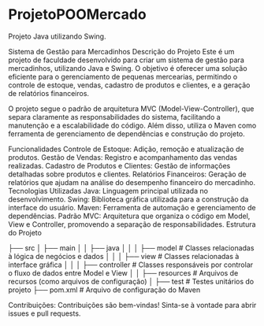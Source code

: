 # ProjetoPOOMercado
Projeto  Java utilizando Swing.


Sistema de Gestão para Mercadinhos
Descrição do Projeto
Este é um projeto de faculdade desenvolvido para criar um sistema de gestão para mercadinhos, utilizando Java e Swing. O objetivo é oferecer uma solução eficiente para o gerenciamento de pequenas mercearias, permitindo o controle de estoque, vendas, cadastro de produtos e clientes, e a geração de relatórios financeiros.

O projeto segue o padrão de arquitetura MVC (Model-View-Controller), que separa claramente as responsabilidades do sistema, facilitando a manutenção e a escalabilidade do código. Além disso, utiliza o Maven como ferramenta de gerenciamento de dependências e construção do projeto.

Funcionalidades
Controle de Estoque: Adição, remoção e atualização de produtos.
Gestão de Vendas: Registro e acompanhamento das vendas realizadas.
Cadastro de Produtos e Clientes: Gestão de informações detalhadas sobre produtos e clientes.
Relatórios Financeiros: Geração de relatórios que ajudam na análise do desempenho financeiro do mercadinho.
Tecnologias Utilizadas
Java: Linguagem principal utilizada no desenvolvimento.
Swing: Biblioteca gráfica utilizada para a construção da interface do usuário.
Maven: Ferramenta de automação e gerenciamento de dependências.
Padrão MVC: Arquitetura que organiza o código em Model, View e Controller, promovendo a separação de responsabilidades.
Estrutura do Projeto



├── src
│   ├── main
│   │   ├── java
│   │   │   ├── model         # Classes relacionadas à lógica de negócios e dados
│   │   │   ├── view          # Classes relacionadas à interface gráfica
│   │   │   ├── controller    # Classes responsáveis por controlar o fluxo de dados entre Model e View
│   │   ├── resources         # Arquivos de recursos (como arquivos de configuração)
│   ├── test                  # Testes unitários do projeto
├── pom.xml                   # Arquivo de configuração do Maven



Contribuições:
Contribuições são bem-vindas! Sinta-se à vontade para abrir issues e pull requests.

